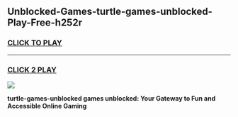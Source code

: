 
## Unblocked-Games-turtle-games-unblocked-Play-Free-h252r
<h3>
<a href="https://premium76.site?title=turtle-games-unblocked&ref=15A">CLICK TO PLAY</a></h3>
<hr>

<h3>
<a href="https://premium76.site?title=turtle-games-unblocked&ref=15A">CLICK 2 PLAY</a>
  
</h3>

<a href="https://premium76.site?title=turtle-games-unblocked&ref=15A"><img src="https://clearcache.store/games.png"></a>


**turtle-games-unblocked games unblocked: Your Gateway to Fun and Accessible Online Gaming**
